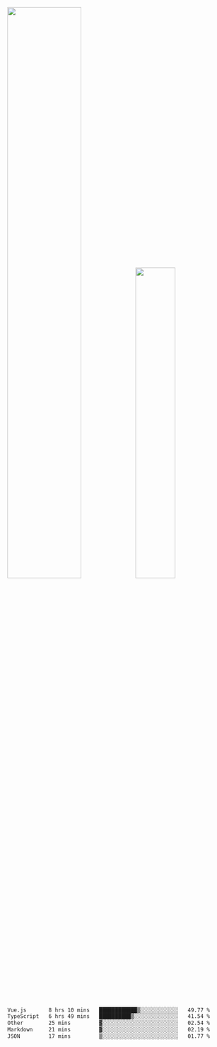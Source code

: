 <img align="" width="57.5%" src="https://github-readme-stats.vercel.app/api?username=Dream4ever&hide_title=true&hide_border=true&count_private=true&show_icons=true&include_all_commits=true&line_height=21" /><img align="" width="42.4%" src="https://github-readme-stats.vercel.app/api/top-langs/?username=Dream4ever&hide_title=true&count_private=true&show_icons=true&langs_count=6&hide_border=true&layout=compact" />

<!--START_SECTION:waka-->

```txt
Vue.js       8 hrs 10 mins   ████████████▒░░░░░░░░░░░░   49.77 %
TypeScript   6 hrs 49 mins   ██████████▒░░░░░░░░░░░░░░   41.54 %
Other        25 mins         ▓░░░░░░░░░░░░░░░░░░░░░░░░   02.54 %
Markdown     21 mins         ▓░░░░░░░░░░░░░░░░░░░░░░░░   02.19 %
JSON         17 mins         ▒░░░░░░░░░░░░░░░░░░░░░░░░   01.77 %
```

<!--END_SECTION:waka-->
